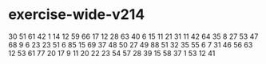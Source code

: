 # exercise-wide-v214
30
51
61
42
1
14
12
59
66
17
12
28
63
40
6
15
11
21
31
11
42
64
35
8
27
53
47
68
9
6
23
23
51
6
85
15
69
37
48
50
27
49
88
51
32
35
55
6
7
31
46
56
63
12
53
61
77
20
17
9
11
20
22
23
54
57
28
39
15
58
37
1
53
12
41
